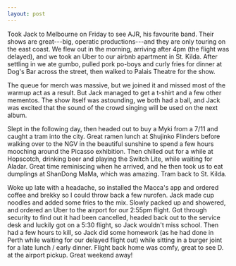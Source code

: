 ```yaml
---
layout: post
---
```


Took Jack to Melbourne on Friday to see AJR, his favourite band. Their shows are
great---big, operatic productions---and they are only touring on the east coast.
We flew out in the morning, arriving after 4pm (the flight was delayed), and we
took an Uber to our airbnb apartment in St. Kilda. After settling in we ate
gumbo, pulled pork po-boys and curly fries for dinner at Dog's Bar across the
street, then walked to Palais Theatre for the show.

The queue for merch was massive, but we joined it and missed most of the warmup
act as a result. But Jack managed to get a t-shirt and a few other mementos. The
show itself was astounding, we both had a ball, and Jack was excited that the
sound of the crowd singing will be used on the next album.

Slept in the following day, then headed out to buy a Myki from a 7/11 and caught
a tram into the city. Great ramen lunch at Shujinko Flinders before walking over
to the NGV in the beautiful sunshine to spend a few hours mooching around the
Picasso exhibition. Then chilled out for a while at Hopscotch, drinking beer and
playing the Switch Lite, while waiting for Aladar. Great time reminiscing when
he arrived, and he then took us to eat dumplings at ShanDong MaMa, which was
amazing. Tram back to St. Kilda.

Woke up late with a headache, so installed the Macca's app and ordered coffee
and brekky so I could throw back a few nurofen. Jack made cup noodles and added
some fries to the mix. Slowly packed up and showered, and ordered an Uber to the
airport for our 2:55pm flight. Got through security to find out it had been
cancelled, headed back out to the service desk and luckily got on a 5:30 flight,
so Jack wouldn't miss school. Then had a few hours to kill, so Jack did some
homework (as he had done in Perth while waiting for our delayed flight out)
while sitting in a burger joint for a late lunch / early dinner. Flight back
home was comfy, great to see D. at the airport pickup. Great weekend away!
